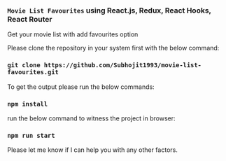 ### `Movie List Favourites` using React.js, Redux, React Hooks, React Router

Get your movie list with add favourites option

Please clone the repository in your system first with the below command:

### `git clone https://github.com/Subhojit1993/movie-list-favourites.git`

To get the output please run the below commands:

### `npm install`

run the below command to witness the project in browser:

### `npm run start`

Please let me know if I can help you with any other factors.